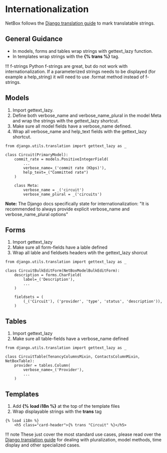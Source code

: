 # Internationalization

NetBox follows the [Django translation guide](https://docs.djangoproject.com/en/4.2/topics/i18n/translation/) to mark translatable strings.

## General Guidance

* In models, forms and tables wrap strings with gettext_lazy function.
* In templates wrap strings with the **{% trans %}** tag.

!!! f-strings
    Python f-strings are great, but do not work with internationalization.  If a parameterized strings needs to be displayed (for example a help_string) it will need to use .format method instead of f-strings.

## Models

1. Import gettext_lazy.
2. Define both verbose_name and verbose_name_plural in the model Meta and wrap the strings with the gettext_lazy shortcut.
3. Make sure all model fields have a verbose_name defined.
4. Wrap all verbose_name and help_text fields with the gettext_lazy shortcut.

```
from django.utils.translation import gettext_lazy as _

class Circuit(PrimaryModel):
    commit_rate = models.PositiveIntegerField(
        ...
        verbose_name=_('commit rate (Kbps)'),
        help_text=_("Committed rate")
    )

    class Meta:
        verbose_name = _('circuit')
        verbose_name_plural = _('circuits')
```
**Note:** The Django docs specifically state for internationalization: "It is recommended to always provide explicit verbose_name and verbose_name_plural options"

## Forms

1. Import gettext_lazy
2. Make sure all form-fields have a lable defined
3. Wrap all lable and fieldsets headers wtih the gettext_lazy shorcut

```
from django.utils.translation import gettext_lazy as _

class CircuitBulkEditForm(NetBoxModelBulkEditForm):
    description = forms.CharField(
        label=_('Description'),
        ...
    )

    fieldsets = (
        (_('Circuit'), ('provider', 'type', 'status', 'description')),
    )

```

## Tables

1. Import gettext_lazy
2. Make sure all table-fields have a verbose_name defined

```
from django.utils.translation import gettext_lazy as _

class CircuitTable(TenancyColumnsMixin, ContactsColumnMixin, NetBoxTable):
    provider = tables.Column(
        verbose_name=_('Provider'),
        ...
    )
```

## Templates

1. Add **{% load i18n %}** at the top of the template files
2. Wrap displayable strings with the **trans** tag

```
{% load i18n %}
    <h5 class="card-header">{% trans "Circuit" %}</h5>
```

!!! note
    These just cover the most standard use cases, please read over the [Django translation guide](https://docs.djangoproject.com/en/4.2/topics/i18n/translation/#standard-translation) for dealing with pluralization, model methods, time display and other specialized cases.
